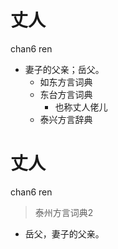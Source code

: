 # 丈人
chan6 ren
+ 妻子的父亲；岳父。
  * 如东方言词典
  * 东台方言词典
    + 也称丈人佬儿
  * 泰兴方言辞典


# 丈人
chan6 ren
> 泰州方言词典2
- 岳父，妻子的父亲。